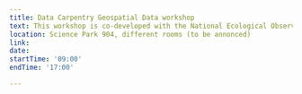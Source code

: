 ```yaml
---
title: Data Carpentry Geospatial Data workshop
text: This workshop is co-developed with the National Ecological Observatory Network (NEON). It focuses on working with geospatial data - managing and understanding spatial data formats, understanding coordinate reference systems, and working with raster and vector data in R for analysis and visualization.
location: Science Park 904, different rooms (to be annonced)
link: 
date: 
startTime: '09:00'
endTime: '17:00' 

---
```


